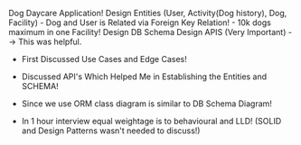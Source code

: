 Dog Daycare Application!
Design Entities (User, Activity(Dog history), Dog, Facility)
    - Dog and User is Related via Foreign Key Relation!
    - 10k dogs maximum in one Facility!
 Design DB Schema
 Design APIS (Very Important) --> This was helpful.

- First Discussed Use Cases and Edge Cases!
- Discussed API's Which Helped Me in Establishing the Entities and SCHEMA!
- Since we use ORM class diagram is similar to DB Schema Diagram!



- In 1 hour interview equal weightage is to behavioural and LLD! (SOLID and Design Patterns wasn't needed to discuss!)
